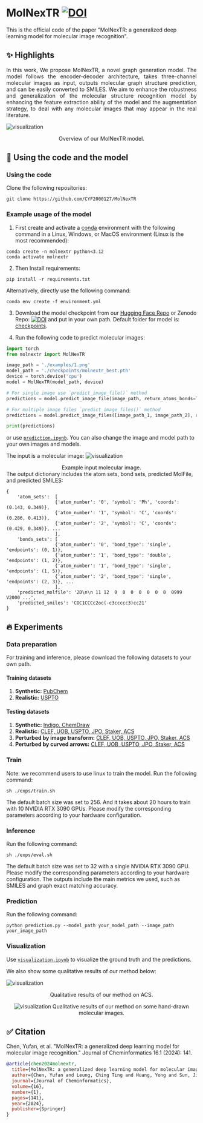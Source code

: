 # MolNexTR [![DOI](https://zenodo.org/badge/DOI/10.5281/zenodo.13857412.svg)](https://doi.org/10.5281/zenodo.13857412)
This is the official code of the paper "MolNexTR: a generalized deep learning model for molecular image recognition".

## :sparkles: Highlights
<p align="justify">
In this work, We propose MolNexTR, a novel graph generation model. The model follows the encoder-decoder architecture, takes three-channel molecular images as input, outputs molecular graph structure prediction, and can be easily converted to SMILES. We aim to enhance the robustness and generalization of the molecular structure recognition model by enhancing the feature extraction ability of the model and the augmentation strategy, to deal with any molecular images that may appear in the real literature.

[comment]: <> ()
![visualization](figure/arch.png)
<div align="center">
Overview of our MolNexTR model.
</div> 

## :rocket: Using the code and the model
### Using the code
Clone the following repositories:
```
git clone https://github.com/CYF2000127/MolNexTR
```
### Example usage of the model
1. First create and activate a [conda](https://numdifftools.readthedocs.io/en/stable/how-to/create_virtual_env_with_conda.html) environment with the following command in a Linux, Windows, or MacOS environment (Linux is the most recommended):
```
conda create -n molnextr python<3.12
conda activate molnextr
```

2. Then Install requirements:
```
pip install -r requirements.txt
```
Alternatively, directly use the following command:
```
conda env create -f environment.yml
```


3. Download the model checkpoint from our [Hugging Face Repo](https://huggingface.co/datasets/CYF200127/MolNexTR/blob/main/molnextr_best.pth) or Zenodo Repo: [![DOI](https://zenodo.org/badge/DOI/10.5281/zenodo.13304899.svg)](https://doi.org/10.5281/zenodo.13304899) and put in your own path.
Default folder for model is: [checkpoints](checkpoints).

4. Run the following code to predict molecular images:

```python
import torch
from molnextr import MolNexTR

image_path = './examples/1.png'
model_path = './checkpoints/molnextr_best.pth'
device = torch.device('cpu')
model = MolNexTR(model_path, device)

# For single image use `predict_image_file()` method
predictions = model.predict_image_file(image_path, return_atoms_bonds=True) 

# For multiple image files `predict_image_files()` method
predictions = model.predict_image_files([image_path_1, image_path_2], return_atoms_bonds=True)

print(predictions)
```
or use [`prediction.ipynb`](prediction.ipynb). You can also change the image and model path to your own images and models.

The input is a molecular image:
![visualization](examples/1.png)
<div align="center",width="50">
Example input molecular image.
</div> 
The output dictionary includes the atom sets, bond sets, predicted MolFile, and predicted SMILES:

``` 
{
    'atom_sets':  [
                  {'atom_number': '0', 'symbol': 'Ph', 'coords': (0.143, 0.349)},
                  {'atom_number': '1', 'symbol': 'C', 'coords': (0.286, 0.413)},
                  {'atom_number': '2', 'symbol': 'C', 'coords': (0.429, 0.349)}, ... 
                  ],
    'bonds_sets': [
                  {'atom_number': '0', 'bond_type': 'single', 'endpoints': (0, 1)},
                  {'atom_number': '1', 'bond_type': 'double', 'endpoints': (1, 2)}, 
                  {'atom_number': '1', 'bond_type': 'single', 'endpoints': (1, 5)}, 
                  {'atom_number': '2', 'bond_type': 'single', 'endpoints': (2, 3)}, ...
                  ],
    'predicted_molfile': '2D\n\n 11 12  0  0  0  0  0  0  0  0999 V2000 ...',
    'predicted_smiles': 'COC1CCCc2oc(-c3ccccc3)cc21'
}   
```

## :fire: Experiments

### Data preparation
For training and inference, please download the following datasets to your own path.
#### Training datasets
1. **Synthetic:**  [PubChem](https://huggingface.co/datasets/CYF200127/MolNexTR/blob/main/train_pubchem.csv)
2. **Realistic:**  [USPTO](https://huggingface.co/datasets/CYF200127/MolNexTR/blob/main/train_uspto.zip)

#### Testing datasets
1. **Synthetic:**  [Indigo, ChemDraw](https://huggingface.co/datasets/CYF200127/MolNexTR/blob/main/synthetic.zip)
2. **Realistic:**  [CLEF, UOB, USPTO, JPO, Staker, ACS](https://huggingface.co/datasets/CYF200127/MolNexTR/blob/main/real.zip) 
3. **Perturbed by image transform:** [CLEF, UOB, USPTO, JPO, Staker, ACS](https://huggingface.co/datasets/CYF200127/MolNexTR/blob/main/perturb_by_imgtransform.zip)
4. **Perturbed by curved arrows:** [CLEF, UOB, USPTO, JPO, Staker, ACS](https://huggingface.co/datasets/CYF200127/MolNexTR/blob/main/perturb_by_arrows.zip)


### Train
Note: we recommend users to use linux to train the model.
Run the following command:
```
sh ./exps/train.sh
```
The default batch size was set to 256. And it takes about 20 hours to train with 10 NVIDIA RTX 3090 GPUs. Please modify the corresponding parameters according to your hardware configuration. 

### Inference
Run the following command:
```
sh ./exps/eval.sh
```
The default batch size was set to 32 with a single NVIDIA RTX 3090 GPU. Please modify the corresponding parameters according to your hardware configuration.
The outputs include the main metrics we used, such as SMILES and graph exact matching accuracy.

### Prediction
Run the following command:
```
python prediction.py --model_path your_model_path --image_path your_image_path
```
### Visualization
Use [`visualization.ipynb`](visualization.ipynb) to visualize the ground truth and the predictions.

We also show some qualitative results of our method below:

![visualization](figure/vs1.png)
<div align="center">
Qualitative results of our method on ACS.

![visualization](figure/vs3.png)
Qualitative results of our method on some hand-drawn molecular images.
</div> 

## ✅ Citation
Chen, Yufan, et al. "MolNexTR: a generalized deep learning model for molecular image recognition." Journal of Cheminformatics 16.1 (2024): 141.

```bibtex
@article{chen2024molnextr,
  title={MolNexTR: a generalized deep learning model for molecular image recognition},
  author={Chen, Yufan and Leung, Ching Ting and Huang, Yong and Sun, Jianwei and Chen, Hao and Gao, Hanyu},
  journal={Journal of Cheminformatics},
  volume={16},
  number={1},
  pages={141},
  year={2024},
  publisher={Springer}
}
```
